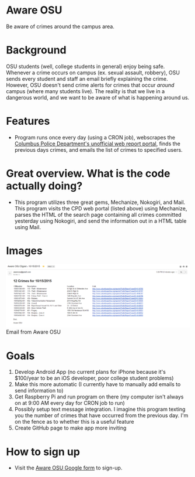 # Aware OSU
Be aware of crimes around the campus area.

# Background
OSU students (well, college students in general) enjoy being safe. Whenever a crime occurs on campus (ex. sexual assault, robbery), OSU sends every student and staff an email briefly explaining the crime. However, OSU doesn't send crime alerts for crimes that occur *around* campus (where many students live). The reality is that we live in a dangerous world, and we want to be aware of what is happening around us.

# Features
* Program runs once every day (using a CRON job), webscrapes the [Columbus Police Department's unofficial web report portal](http://www.columbuspolice.org/reports/), finds the previous days crimes, and emails the list of crimes to specified users.

# Great overview. What is the code actually doing?
* This program utilizes three great gems, Mechanize, Nokogiri, and Mail. This program visits the CPD web portal (listed above) using Mechanize, parses the HTML of the search page containing all crimes committed yesterday using Nokogiri, and send the information out in a HTML table using Mail.

# Images
![Email from Aware OSU](https://raw.githubusercontent.com/CailinPitt/AwareOSU/master/images/email.PNG)
Email from Aware OSU

# Goals
1. Develop Android App (no current plans for iPhone because it's $100/year to be an iOS developer, poor college student problems)
2. Make this more automatic (I currently have to manually add emails to send information to)
3. Get Raspberry Pi and run program on there (my computer isn't always on at 9:00 AM every day for CRON job to run)
4. Possibly setup text message integration. I imagine this program texting you the number of crimes that have occurred from the previous day. I'm on the fence as to whether this is a useful feature
5. Create GitHub page to make app more inviting

# How to sign up
* Visit the [Aware OSU Google form](http://goo.gl/forms/Oy5kZ4xHbX) to sign-up.

